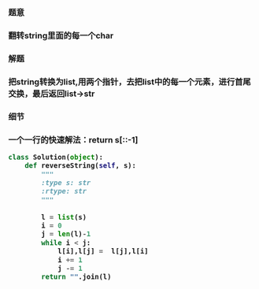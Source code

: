 
<h3>题意<h3>
<p>翻转string里面的每一个char<p>


<h3>解题<h3>
<p>把string转换为list,用两个指针，去把list中的每一个元素，进行首尾交换，最后返回list->str<p>



<h3>细节<h3>
<p>一个一行的快速解法：return s[::-1]<p>




```python
class Solution(object):
    def reverseString(self, s):
        """
        :type s: str
        :rtype: str
        """
        
        l = list(s)
        i = 0
        j = len(l)-1
        while i < j:
            l[i],l[j] =  l[j],l[i]
            i += 1
            j -= 1
        return "".join(l)
        
```
